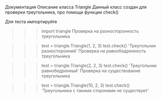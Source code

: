 Документация
Описание класса Triangle Данный класс создан для проверки треугольника, про помощи функции check()

Для теста импортируйте

>>> import triangle
Проверка на разносторонность треугольника

>>> test = triangle.Triangle(1, 2, 3)
>>> test.check()
'Треугольник разносторонний'
Проверка на равнобедренность треугольника

>>> test = triangle.Triangle(2, 2, 3)
>>> test.check()
'Треугольник равнобедренный'
Проверка на существование треугольника

>>> test = triangle.Triangle(10, 2, 3)
>>> test.check()
'Треугольника с такими сторонами не существует'
